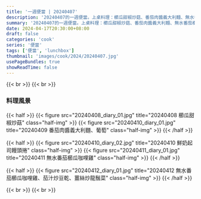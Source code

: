 ```yaml
---
title: '一週便當 | 20240407'
description: '20240407的一週便當。上桌料理：櫛瓜甜椒炒菇、番茄肉醬義大利麵、無水番茄櫛瓜咖哩雞。'
summary: '20240407的一週便當。上桌料理：櫛瓜甜椒炒菇、番茄肉醬義大利麵、無水番茄櫛瓜咖哩雞。'
date: 2024-04-17T20:30:00+08:00
draft: false
categories: 'cook'
series: '便當'
tags: ['便當', 'lunchbox']
thumbnail: 'images/cook/2024/20240407.jpg'
usePageBundles: true
showReadTime: false
---
```


{{< br >}}
{{< br >}}

### 料理風景

{{< half >}}
{{< figure src="20240408_diary_01.jpg" title="20240408 櫛瓜甜椒炒菇" class="half-img" >}}
{{< figure src="20240410_diary_01.jpg" title="20240409 番茄肉醬義大利麵、葡萄" class="half-img" >}}
{{< /half >}}

{{< half >}}
{{< figure src="20240410_diary_02.jpg" title="20240410 鮮奶起司饅頭捲" class="half-img" >}}
{{< figure src="20240411_diary_01.jpg" title="20240411 無水番茄櫛瓜咖哩雞" class="half-img" >}}
{{< /half >}}

{{< half >}}
{{< figure src="20240412_diary_01.jpg" title="20240412 無水番茄櫛瓜咖哩雞、茄汁炒豆乾、薑絲炒龍鬚菜" class="half-img" >}}
{{< /half >}}

{{< br >}}
{{< br >}}

